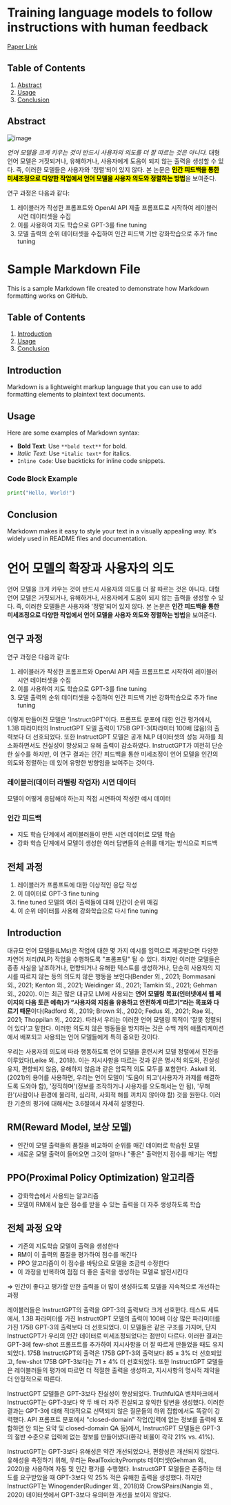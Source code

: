 # Training language models to follow instructions with human feedback

[Paper Link](https://arxiv.org/abs/2203.02155)

## Table of Contents
1. [Abstract](#Abstract)
2. [Usage](#usage)
3. [Conclusion](#conclusion)

## Abstract
![image](https://github.com/user-attachments/assets/53f79251-f5db-42c6-9eb6-7c9a6eb4532e)

*언어 모델을 크게 키우는 것이 반드시 사용자의 의도를 더 잘 따르는 것은 아니다.* 대형 언어 모델은 거짓되거나, 유해하거나, 사용자에게 도움이 되지 않는 출력을 생성할 수 있다. 즉, 이러한 모델들은 사용자와 '정렬'되어 있지 않다. 본 논문은 <mark>**인간 피드백을 통한 미세조정으로 다양한 작업에서 언어 모델을 사용자 의도와 정렬하는 방법**</mark>을 보여준다. 

연구 과정은 다음과 같다: 

1. 레이블러가 작성한 프롬프트와 OpenAI API 제출 프롬프트로 시작하여 레이블러 시연 데이터셋을 수집
2. 이를 사용하여 지도 학습으로 GPT-3를 fine tuning
3. 모델 출력의 순위 데이터셋을 수집하여 인간 피드백 기반 강화학습으로 추가 fine tuning

# Sample Markdown File

This is a sample Markdown file created to demonstrate how Markdown formatting works on GitHub.

## Table of Contents
1. [Introduction](#introduction)
2. [Usage](#usage)
3. [Conclusion](#conclusion)

## Introduction
Markdown is a lightweight markup language that you can use to add formatting elements to plaintext text documents. 

## Usage
Here are some examples of Markdown syntax:
- **Bold Text**: Use `**bold text**` for bold.
- *Italic Text*: Use `*italic text*` for italics.
- `Inline Code`: Use backticks for inline code snippets.

### Code Block Example
```python
print("Hello, World!")
```

## Conclusion
Markdown makes it easy to style your text in a visually appealing way. It’s widely used in README files and documentation.




# 언어 모델의 확장과 사용자의 의도

언어 모델을 크게 키우는 것이 반드시 사용자의 의도를 더 잘 따르는 것은 아니다. 대형 언어 모델은 거짓되거나, 유해하거나, 사용자에게 도움이 되지 않는 출력을 생성할 수 있다. 즉, 이러한 모델들은 사용자와 '정렬'되어 있지 않다. 본 논문은 **인간 피드백을 통한 미세조정으로 다양한 작업에서 언어 모델을 사용자 의도와 정렬하는 방법**을 보여준다.

## 연구 과정

연구 과정은 다음과 같다:

1. 레이블러가 작성한 프롬프트와 OpenAI API 제출 프롬프트로 시작하여 레이블러 시연 데이터셋을 수집
2. 이를 사용하여 지도 학습으로 GPT-3를 fine tuning
3. 모델 출력의 순위 데이터셋을 수집하여 인간 피드백 기반 강화학습으로 추가 fine tuning

이렇게 만들어진 모델은 'InstructGPT'이다. 프롬프트 분포에 대한 인간 평가에서, 1.3B 파라미터의 InstructGPT 모델 출력이 175B GPT-3(파라미터 100배 많음)의 출력보다 더 선호되었다. 또한 InstructGPT 모델은 공개 NLP 데이터셋의 성능 저하를 최소화하면서도 진실성이 향상되고 유해 출력이 감소하였다. InstructGPT가 여전히 단순한 실수를 하지만, 이 연구 결과는 인간 피드백을 통한 미세조정이 언어 모델을 인간의 의도와 정렬하는 데 있어 유망한 방향임을 보여주는 것이다.

### 레이블러(데이터 라벨링 작업자) 시연 데이터
모델이 어떻게 응답해야 하는지 직접 시연하여 작성한 예시 데이터

### 인간 피드백
- 지도 학습 단계에서 레이블러들이 만든 시연 데이터로 모델 학습
- 강화 학습 단계에서 모델이 생성한 여러 답변들의 순위를 매기는 방식으로 피드백

## 전체 과정

1. 레이블러가 프롬프트에 대한 이상적인 응답 작성
2. 이 데이터로 GPT-3 fine tuning
3. fine tuned 모델의 여러 출력들에 대해 인간이 순위 매김
4. 이 순위 데이터를 사용해 강화학습으로 다시 fine tuning

## Introduction

대규모 언어 모델들(LMs)은 작업에 대한 몇 가지 예시를 입력으로 제공받으면 다양한 자연어 처리(NLP) 작업을 수행하도록 "프롬프팅" 될 수 있다. 하지만 이러한 모델들은 종종 사실을 날조하거나, 편향되거나 유해한 텍스트를 생성하거나, 단순히 사용자의 지시를 따르지 않는 등의 의도치 않은 행동을 보인다(Bender 외., 2021; Bommasani 외., 2021; Kenton 외., 2021; Weidinger 외., 2021; Tamkin 외., 2021; Gehman 외., 2020). 이는 최근 많은 대규모 LM에 사용되는 **언어 모델링 목표(인터넷에서 웹 페이지의 다음 토큰 예측)가 “사용자의 지침을 유용하고 안전하게 따르기”라는 목표와 다르기 때문**이다(Radford 외., 2019; Brown 외., 2020; Fedus 외., 2021; Rae 외., 2021; Thoppilan 외., 2022). 따라서 우리는 이러한 언어 모델링 목적이 '잘못 정렬되어 있다'고 말한다. 이러한 의도치 않은 행동들을 방지하는 것은 수백 개의 애플리케이션에서 배포되고 사용되는 언어 모델들에게 특히 중요한 것이다.

우리는 사용자의 의도에 따라 행동하도록 언어 모델을 훈련시켜 모델 정렬에서 진전을 이루었다(Leike 외., 2018). 이는 지시사항을 따르는 것과 같은 명시적 의도와, 진실성 유지, 편향되지 않음, 유해하지 않음과 같은 암묵적 의도 모두를 포함한다. Askell 외.(2021)의 용어를 사용하면, 우리는 언어 모델이 '도움이 되고'(사용자가 과제를 해결하도록 도와야 함), '정직하며'(정보를 조작하거나 사용자를 오도해서는 안 됨), '무해한'(사람이나 환경에 물리적, 심리적, 사회적 해를 끼치지 않아야 함) 것을 원한다. 이러한 기준의 평가에 대해서는 3.6절에서 자세히 설명한다.

## RM(Reward Model, 보상 모델)

- 인간이 모델 출력들의 품질을 비교하여 순위를 매긴 데이터로 학습된 모델
- 새로운 모델 출력이 들어오면 그것이 얼마나 "좋은" 출력인지 점수를 매기는 역할

## PPO(Proximal Policy Optimization) 알고리즘

- 강화학습에서 사용되는 알고리즘
- 모델이 RM에서 높은 점수를 받을 수 있는 출력을 더 자주 생성하도록 학습

## 전체 과정 요약

- 기존의 지도학습 모델이 출력을 생성한다
- RM이 이 출력의 품질을 평가하여 점수를 매긴다
- PPO 알고리즘이 이 점수를 바탕으로 모델을 조금씩 수정한다
- 이 과정을 반복하여 점점 더 좋은 출력을 생성하는 모델로 발전시킨다

⇒ 인간이 좋다고 평가할 만한 출력을 더 많이 생성하도록 모델을 지속적으로 개선하는 과정

레이블러들은 InstructGPT의 출력을 GPT-3의 출력보다 크게 선호한다. 테스트 세트에서, 1.3B 파라미터를 가진 InstructGPT 모델의 출력이 100배 이상 많은 파라미터를 가진 175B GPT-3의 출력보다 더 선호되었다. 이 모델들은 같은 구조를 가지며, 단지 InstructGPT가 우리의 인간 데이터로 미세조정되었다는 점만이 다르다. 이러한 결과는 GPT-3에 few-shot 프롬프트를 추가하여 지시사항을 더 잘 따르게 만들었을 때도 유지되었다. 175B InstructGPT의 출력은 175B GPT-3의 출력보다 85 ± 3% 더 선호되었고, few-shot 175B GPT-3보다는 71 ± 4% 더 선호되었다. 또한 InstructGPT 모델들은 레이블러들의 평가에 따르면 더 적절한 출력을 생성하고, 지시사항의 명시적 제약을 더 안정적으로 따른다.

InstructGPT 모델들은 GPT-3보다 진실성이 향상되었다. TruthfulQA 벤치마크에서 InstructGPT는 GPT-3보다 약 두 배 더 자주 진실되고 유익한 답변을 생성했다. 이러한 결과는 GPT-3에 대해 적대적으로 선택되지 않은 질문들의 하위 집합에서도 똑같이 강력했다. API 프롬프트 분포에서 "closed-domain" 작업(입력에 없는 정보를 출력에 포함하면 안 되는 요약 및 closed-domain QA 등)에서, InstructGPT 모델들은 GPT-3의 절반 수준으로 입력에 없는 정보를 만들어냈다(환각 비율이 각각 21% vs. 41%).

InstructGPT는 GPT-3보다 유해성은 약간 개선되었으나, 편향성은 개선되지 않았다. 유해성을 측정하기 위해, 우리는 RealToxicityPrompts 데이터셋(Gehman 외., 2020)을 사용하여 자동 및 인간 평가를 수행했다. InstructGPT 모델들은 존중하는 태도를 요구받았을 때 GPT-3보다 약 25% 적은 유해한 출력을 생성했다. 하지만 InstructGPT는 Winogender(Rudinger 외., 2018)와 CrowSPairs(Nangia 외., 2020) 데이터셋에서 GPT-3보다 유의미한 개선을 보이지 않았다.
